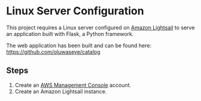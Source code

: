 # Linux Server Configuration

This project requires a Linux server configured on [Amazon Lightsail](https://aws.amazon.com/lightsail) to serve an application built with Flask, a Python framework.

The web application has been built and can be found here: https://github.com/oluwaseye/catalog

## Steps

1.  Create an [AWS Management Console](https://aws.amazon.com/console/) account. 
2.   Create an Amazon Lightsail instance.